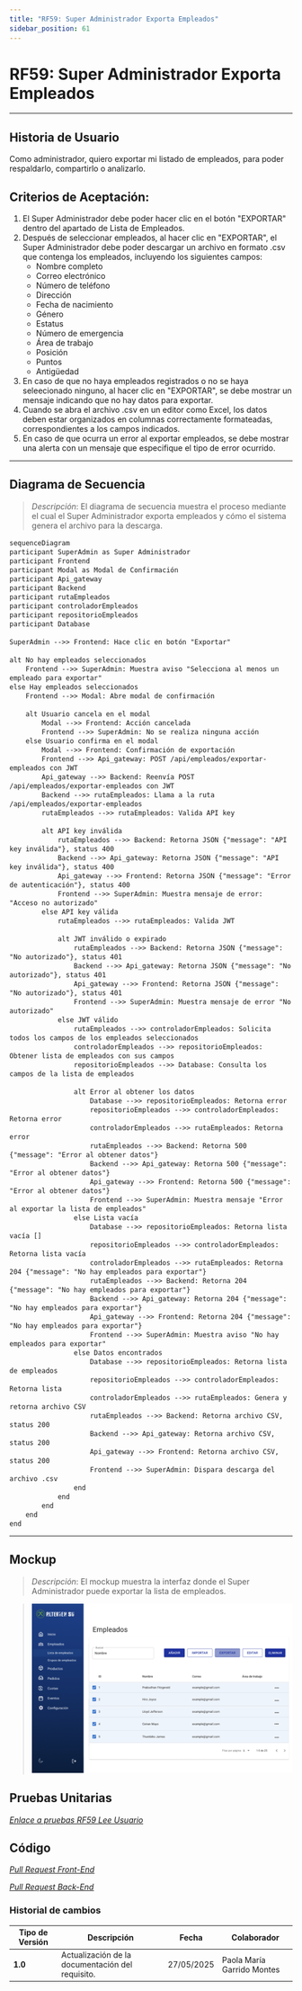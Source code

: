 ```yaml
---
title: "RF59: Super Administrador Exporta Empleados"
sidebar_position: 61
---
```


# RF59: Super Administrador Exporta Empleados

---

## Historia de Usuario

Como administrador, quiero exportar mi listado de empleados, para poder respaldarlo, compartirlo o analizarlo. 

## **Criterios de Aceptación:**

1. El Super Administrador debe poder hacer clic en el botón "EXPORTAR" dentro del apartado de Lista de Empleados.
2. Después de seleccionar empleados, al hacer clic en "EXPORTAR", el Super Administrador debe poder descargar un archivo en formato .csv que contenga los empleados, incluyendo los siguientes campos:
   - Nombre completo
   - Correo electrónico
   - Número de teléfono
   - Dirección 
   - Fecha de nacimiento
   - Género
   - Estatus
   - Número de emergencia
   - Área de trabajo
   - Posición
   - Puntos
   - Antigüedad
3. En caso de que no haya empleados registrados o no se haya seleecionado ninguno, al hacer clic en "EXPORTAR", se debe mostrar un mensaje indicando que no hay datos para exportar.
4. Cuando se abra el archivo .csv en un editor como Excel, los datos deben estar organizados en columnas correctamente formateadas, correspondientes a los campos indicados.
5.  En caso de que ocurra un error al exportar empleados, se debe mostrar una alerta con un mensaje que especifique el tipo de error ocurrido.
---

## **Diagrama de Secuencia**

> _Descripción_: El diagrama de secuencia muestra el proceso mediante el cual el Super Administrador exporta empleados y cómo el sistema genera el archivo para la descarga.

```mermaid
sequenceDiagram
participant SuperAdmin as Super Administrador
participant Frontend
participant Modal as Modal de Confirmación
participant Api_gateway
participant Backend
participant rutaEmpleados
participant controladorEmpleados
participant repositorioEmpleados
participant Database

SuperAdmin -->> Frontend: Hace clic en botón "Exportar"

alt No hay empleados seleccionados
    Frontend -->> SuperAdmin: Muestra aviso "Selecciona al menos un empleado para exportar"
else Hay empleados seleccionados
    Frontend -->> Modal: Abre modal de confirmación

    alt Usuario cancela en el modal
        Modal -->> Frontend: Acción cancelada
        Frontend -->> SuperAdmin: No se realiza ninguna acción
    else Usuario confirma en el modal
        Modal -->> Frontend: Confirmación de exportación
        Frontend -->> Api_gateway: POST /api/empleados/exportar-empleados con JWT
        Api_gateway -->> Backend: Reenvía POST /api/empleados/exportar-empleados con JWT
        Backend -->> rutaEmpleados: Llama a la ruta /api/empleados/exportar-empleados
        rutaEmpleados -->> rutaEmpleados: Valida API key

        alt API key inválida
            rutaEmpleados -->> Backend: Retorna JSON {"message": "API key inválida"}, status 400
            Backend -->> Api_gateway: Retorna JSON {"message": "API key inválida"}, status 400
            Api_gateway -->> Frontend: Retorna JSON {"message": "Error de autenticación"}, status 400
            Frontend -->> SuperAdmin: Muestra mensaje de error: "Acceso no autorizado"
        else API key válida
            rutaEmpleados -->> rutaEmpleados: Valida JWT

            alt JWT inválido o expirado
                rutaEmpleados -->> Backend: Retorna JSON {"message": "No autorizado"}, status 401
                Backend -->> Api_gateway: Retorna JSON {"message": "No autorizado"}, status 401
                Api_gateway -->> Frontend: Retorna JSON {"message": "No autorizado"}, status 401
                Frontend -->> SuperAdmin: Muestra mensaje de error "No autorizado"
            else JWT válido
                rutaEmpleados -->> controladorEmpleados: Solicita todos los campos de los empleados seleccionados
                controladorEmpleados -->> repositorioEmpleados: Obtener lista de empleados con sus campos
                repositorioEmpleados -->> Database: Consulta los campos de la lista de empleados

                alt Error al obtener los datos
                    Database -->> repositorioEmpleados: Retorna error
                    repositorioEmpleados -->> controladorEmpleados: Retorna error
                    controladorEmpleados -->> rutaEmpleados: Retorna error
                    rutaEmpleados -->> Backend: Retorna 500 {"message": "Error al obtener datos"}
                    Backend -->> Api_gateway: Retorna 500 {"message": "Error al obtener datos"}
                    Api_gateway -->> Frontend: Retorna 500 {"message": "Error al obtener datos"}
                    Frontend -->> SuperAdmin: Muestra mensaje "Error al exportar la lista de empleados"
                else Lista vacía
                    Database -->> repositorioEmpleados: Retorna lista vacía []
                    repositorioEmpleados -->> controladorEmpleados: Retorna lista vacía
                    controladorEmpleados -->> rutaEmpleados: Retorna 204 {"message": "No hay empleados para exportar"}
                    rutaEmpleados -->> Backend: Retorna 204 {"message": "No hay empleados para exportar"}
                    Backend -->> Api_gateway: Retorna 204 {"message": "No hay empleados para exportar"}
                    Api_gateway -->> Frontend: Retorna 204 {"message": "No hay empleados para exportar"}
                    Frontend -->> SuperAdmin: Muestra aviso "No hay empleados para exportar"
                else Datos encontrados
                    Database -->> repositorioEmpleados: Retorna lista de empleados
                    repositorioEmpleados -->> controladorEmpleados: Retorna lista
                    controladorEmpleados -->> rutaEmpleados: Genera y retorna archivo CSV
                    rutaEmpleados -->> Backend: Retorna archivo CSV, status 200
                    Backend -->> Api_gateway: Retorna archivo CSV, status 200
                    Api_gateway -->> Frontend: Retorna archivo CSV, status 200
                    Frontend -->> SuperAdmin: Dispara descarga del archivo .csv
                end
            end
        end
    end
end
```

---

## **Mockup**

> _Descripción_: El mockup muestra la interfaz donde el Super Administrador puede exportar la lista de empleados.

> ![Interfaz para exportar empleados](imagenes/mockupExportarEmpleados.png)

## **Pruebas Unitarias**

_<u>[Enlace a pruebas RF59 Lee Usuario](https://docs.google.com/spreadsheets/d/1NLGwGrGA5PVOEzLaqxa8Ts1D_Ng3QzzqNKWJYUzxD-M/edit?usp=sharing)</u>_

## **Código**

_<u>[Pull Request Front-End](https://github.com/CodeAnd-Co/Frontend-Text-Lines/pull/161)</u>_

_<u>[Pull Request Back-End](https://github.com/CodeAnd-Co/Backend-textiles/pull/119)</u>_

### Historial de cambios

| **Tipo de Versión** | **Descripción**                                  | **Fecha**  | **Colaborador**            |
| ------------------- | ------------------------------------------------ | ---------- | -------------------------- |
| **1.0**             | Actualización de la documentación del requisito. | 27/05/2025  | Paola María Garrido Montes |